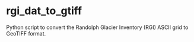 # rgi_dat_to_gtiff

Python script to convert the Randolph Glacier Inventory (RGI) ASCII grid to GeoTIFF format.
